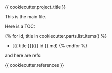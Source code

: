 {{ cookiecutter.project_title }}

This is the main file.

Here is a TOC:

{% for id, title in cookiecutter.parts.list.items() %}
* [{{ title }}]({{ id }}.md)
{% endfor %}

and here are refs:

{{ cookiecutter.references }}